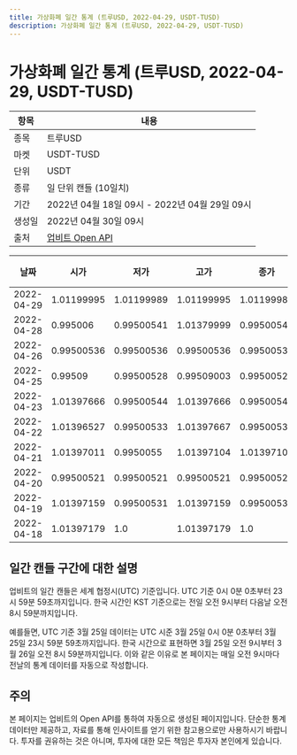 ```yaml
---
title: 가상화폐 일간 통계 (트루USD, 2022-04-29, USDT-TUSD)
description: 가상화폐 일간 통계 (트루USD, 2022-04-29, USDT-TUSD)
---
```



가상화폐 일간 통계 (트루USD, 2022-04-29, USDT-TUSD)
===

|항목|내용|
|--|--|
|종목|트루USD|
|마켓|USDT-TUSD|
|단위|USDT|
|종류|일 단위 캔들 (10일치)|
|기간|2022년 04월 18일 09시 - 2022년 04월 29일 09시|
|생성일|2022년 04월 30일 09시|
|출처|[업비트 Open API](https://docs.upbit.com)|


|날짜|시가|저가|고가|종가|비고|
|--|--|--|--|--|--|
|2022-04-29|1.01199995|1.01199989|1.01199995|1.01199989|    |
|2022-04-28|0.995006|0.99500541|1.01379999|0.99500541|    |
|2022-04-26|0.99500536|0.99500536|0.99500536|0.99500536|    |
|2022-04-25|0.99509|0.99500528|0.99509003|0.99500529|    |
|2022-04-23|1.01397666|0.99500544|1.01397666|0.99500544|    |
|2022-04-22|1.01396527|0.99500533|1.01397667|0.99500533|    |
|2022-04-21|1.01397011|0.9950055|1.01397104|1.01397103|    |
|2022-04-20|0.99500521|0.99500521|0.99500521|0.99500521|    |
|2022-04-19|1.01397159|0.99500531|1.01397159|0.99500531|    |
|2022-04-18|1.01397179|1.0|1.01397179|1.0|    |


일간 캔들 구간에 대한 설명
---


업비트의 일간 캔들은 세계 협정시(UTC) 기준입니다. 
UTC 기준 0시 0분 0초부터 23시 59분 59초까지입니다. 
한국 시간인 KST 기준으로는 전일 오전 9시부터 다음날 오전 8시 59분까지입니다. 


예를들면, UTC 기준 3월 25일 데이터는 UTC 시준 3월 25일 0시 0분 0초부터 3월 25일 23시 59분 59초까지입니다. 
한국 시간으로 표현하면 3월 25일 오전 9시부터 3월 26일 오전 8시 59분까지입니다. 
이와 같은 이유로 본 페이지는 매일 오전 9시마다 전날의 통계 데이터를 자동으로 작성합니다. 


주의
---


본 페이지는 업비트의 Open API를 통하여 자동으로 생성된 페이지입니다. 
단순한 통계 데이터만 제공하고, 자료를 통해 인사이트를 얻기 위한 참고용으로만 사용하시기 바랍니다. 
투자를 권유하는 것은 아니며, 투자에 대한 모든 책임은 투자자 본인에게 있습니다. 
